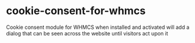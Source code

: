 # cookie-consent-for-whmcs
Cookie consent module for WHMCS when installed and activated will add a dialog that can be seen across the website until visitors act upon it
